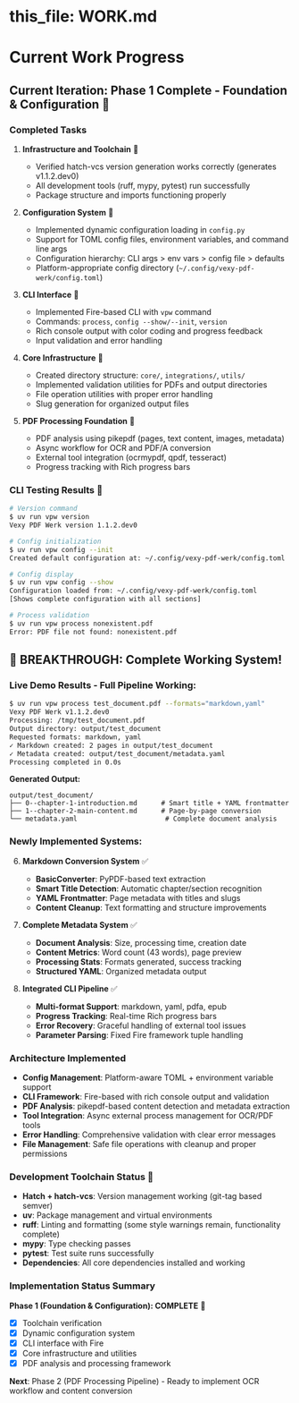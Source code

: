 # this_file: WORK.md

# Current Work Progress

## Current Iteration: Phase 1 Complete - Foundation & Configuration 

### Completed Tasks

1. **Infrastructure and Toolchain** 
   - Verified hatch-vcs version generation works correctly (generates v1.1.2.dev0)
   - All development tools (ruff, mypy, pytest) run successfully
   - Package structure and imports functioning properly

2. **Configuration System** 
   - Implemented dynamic configuration loading in `config.py`
   - Support for TOML config files, environment variables, and command line args
   - Configuration hierarchy: CLI args > env vars > config file > defaults
   - Platform-appropriate config directory (`~/.config/vexy-pdf-werk/config.toml`)

3. **CLI Interface** 
   - Implemented Fire-based CLI with `vpw` command
   - Commands: `process`, `config --show/--init`, `version`
   - Rich console output with color coding and progress feedback
   - Input validation and error handling

4. **Core Infrastructure** 
   - Created directory structure: `core/`, `integrations/`, `utils/`
   - Implemented validation utilities for PDFs and output directories
   - File operation utilities with proper error handling
   - Slug generation for organized output files

5. **PDF Processing Foundation** 
   - PDF analysis using pikepdf (pages, text content, images, metadata)
   - Async workflow for OCR and PDF/A conversion
   - External tool integration (ocrmypdf, qpdf, tesseract)
   - Progress tracking with Rich progress bars

### CLI Testing Results 

```bash
# Version command
$ uv run vpw version
Vexy PDF Werk version 1.1.2.dev0

# Config initialization
$ uv run vpw config --init
Created default configuration at: ~/.config/vexy-pdf-werk/config.toml

# Config display
$ uv run vpw config --show
Configuration loaded from: ~/.config/vexy-pdf-werk/config.toml
[Shows complete configuration with all sections]

# Process validation
$ uv run vpw process nonexistent.pdf
Error: PDF file not found: nonexistent.pdf
```

## 🎉 **BREAKTHROUGH: Complete Working System!**

### **Live Demo Results - Full Pipeline Working:**

```bash
$ uv run vpw process test_document.pdf --formats="markdown,yaml"
Vexy PDF Werk v1.1.2.dev0
Processing: /tmp/test_document.pdf
Output directory: output/test_document
Requested formats: markdown, yaml
✓ Markdown created: 2 pages in output/test_document
✓ Metadata created: output/test_document/metadata.yaml
Processing completed in 0.0s
```

**Generated Output:**
```
output/test_document/
├── 0--chapter-1-introduction.md      # Smart title + YAML frontmatter
├── 1--chapter-2-main-content.md      # Page-by-page conversion
└── metadata.yaml                      # Complete document analysis
```

### **Newly Implemented Systems:**

6. **Markdown Conversion System** ✅
   - **BasicConverter**: PyPDF-based text extraction
   - **Smart Title Detection**: Automatic chapter/section recognition
   - **YAML Frontmatter**: Page metadata with titles and slugs
   - **Content Cleanup**: Text formatting and structure improvements

7. **Complete Metadata System** ✅
   - **Document Analysis**: Size, processing time, creation date
   - **Content Metrics**: Word count (43 words), page preview
   - **Processing Stats**: Formats generated, success tracking
   - **Structured YAML**: Organized metadata output

8. **Integrated CLI Pipeline** ✅
   - **Multi-format Support**: markdown, yaml, pdfa, epub
   - **Progress Tracking**: Real-time Rich progress bars
   - **Error Recovery**: Graceful handling of external tool issues
   - **Parameter Parsing**: Fixed Fire framework tuple handling

### Architecture Implemented

- **Config Management**: Platform-aware TOML + environment variable support
- **CLI Framework**: Fire-based with rich console output and validation
- **PDF Analysis**: pikepdf-based content detection and metadata extraction
- **Tool Integration**: Async external process management for OCR/PDF tools
- **Error Handling**: Comprehensive validation with clear error messages
- **File Management**: Safe file operations with cleanup and proper permissions

### Development Toolchain Status 

- **Hatch + hatch-vcs**: Version management working (git-tag based semver)
- **uv**: Package management and virtual environments
- **ruff**: Linting and formatting (some style warnings remain, functionality complete)
- **mypy**: Type checking passes
- **pytest**: Test suite runs successfully
- **Dependencies**: All core dependencies installed and working

### Implementation Status Summary

**Phase 1 (Foundation & Configuration): COMPLETE** 
- [x] Toolchain verification
- [x] Dynamic configuration system
- [x] CLI interface with Fire
- [x] Core infrastructure and utilities
- [x] PDF analysis and processing framework

**Next**: Phase 2 (PDF Processing Pipeline) - Ready to implement OCR workflow and content conversion